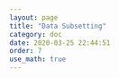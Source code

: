 ```yaml
---
layout: page
title: "Data Subsetting"
category: doc
date: 2020-03-25 22:44:51
order: 7
use_math: true
---
```

